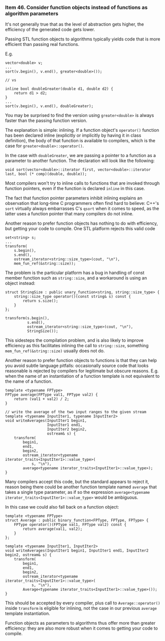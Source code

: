 ### Item 46. Consider function objects instead of functions as algorithm parameters

It's not generally true that as the level of abstraction gets higher, the efficiency of the generated code gets lower.

Passing STL function objects to algorithms typically yields code that is more efficient than passing real functions.

E.g.
```
vector<double> v;
...
sort(v.begin(), v.end(), greater<double>());

// vs

inline bool doubleGreater(double d1, double d2) {
    return d1 > d2;
}
...
sort(v.begin(), v.end(), doubleGreater);
```
You may be surprised to find the version using `greater<double>` is always faster than the passing function version.

The explanation is simple: inlining.
If a function object's `operator()` function has been declared inline (explicitly or implicitly by having it in class definition), the body of that function is available to compilers, which is the case for `greater<double>::operator()`.

In the case with `doubleGreater`, we are passing a pointer to a function as a parameter to another function.
The declaration will look like the following:
```
void sort(vector<double>::iterator first, vector<double>::iterator last, bool (* comp)(double, double));
```
Most compilers won't try to inline calls to functions that are invoked through function pointers, even if the function is declared `inline` in this case.

The fact that function pointer parameters inhibit inlining explains an observation that long-time C programmers often find hard to believe: C++'s `sort` virtually always embarrasses C's `qsort` when it comes to speed, as the latter uses a function pointer that many compilers do not inline.

Another reason to prefer function objects has nothing to do with efficiency, but getting your code to compile.
One STL platform rejects this valid code
```
set<string> s;
...
transform(
    s.begin(),
    s.end(),
    ostream_iterator<string::size_type>(cout, "\n"),
    mem_fun_ref(&string::size));
```
The problem is the particular platform has a bug in handling of const member function such as `string::size`, and a workaround is using an object instead:
```
struct StringSize : public unary_function<string, string::size_type> {
    string::size_type operator()(const string& s) const {
        return s.size();
    }
};

transform(s.begin(),
          s.end(),
          ostream_iterator<string::size_type>(cout, "\n"),
          StringSize());
```
This sidesteps the compilation problem, and is also likely to improve efficiency as this facilitates inlining the call to `string::size`, something `mem_fun_ref(&string::size)` usually does not do.

Another reason to prefer function objects to functions is that they can help you avoid subtle language pitfalls: occasionally source code that looks reasonable is rejected by compilers for legitimate but obscure reasons.
E.g. when the name of an instantiation of a function template is not equivalent to the name of a function.
```
template <typename FPType>
FPType average(FPType val1, FPType val2) {
    return (val1 + val2) / 2;
}

// write the average of the two input ranges to the given stream
template <typename InputIter1, typename InputIter2>
void writeAverages(InputIter1 begin1,
                   InputIter1 end1,
                   InputIter2 begin2,
                   ostream& s) {
    transform(
        begin1,
        end1,
        begin2,
        ostream_iterator<typename iterator_traits<InputIter1>::value_type>(
            s, "\n"),
        average<typename iterator_traits<InputIter1>::value_type>);
}
```
Many compilers accept this code, but the standard appears to reject it, reason being there could be another function template named `average` that takes a single type parameter, as if so the expression `average<typename iterator_traits<InputIter1>::value_type>` would be ambiguous.

In this case we could also fall back on a function object:
```
template <typename FPType>
struct Average : public binary_function<FPType, FPType, FPType> {
    FPType operator()(FPType val1, FPType val2) const {
        return average(val1, val2);
    }
};

template <typename InputIter1, InputIter2>
void writeAverages(InputIter1 begin1, InputIter1 end1, InputIter2 begin2, ostream& s) {
    transform(
        begin1,
        end1,
        begin2,
        ostream_iterator<typename iterator_traits<InputIter1>::value_type>(
            s, "\n"),
        Average<typename iterator_traits<InputIter1>::value_type>());
}
```

This should be accepted by every compiler, plus call to `Average::operator()` inside `transform` is eligible for inlining, not the case in our previous `average` template instantiation.

Function objects as parameters to algorithms thus offer more than greater efficiency: they are also more robust when it comes to getting your code to compile.
